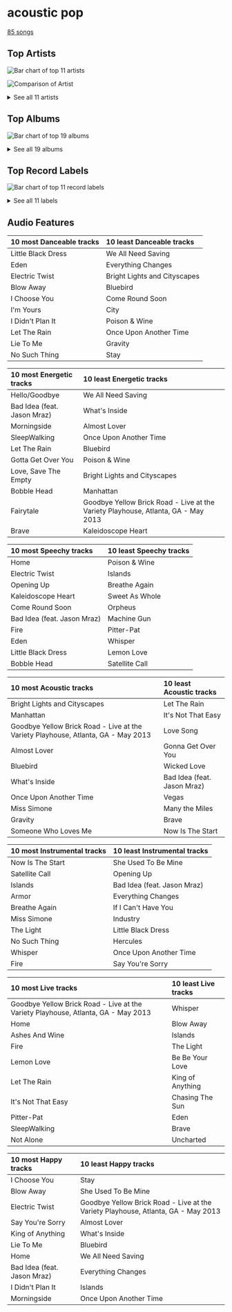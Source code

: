 # acoustic pop

[85 songs](acoustic_pop_tracks.md)

## Top Artists

![Bar chart of top 11 artists](../images/genres/acoustic_pop/artists.png)

![Comparison of Artist](../images/genres/acoustic_pop/artists_comparison.png)


<details>
<summary>See all 11 artists</summary>

|   Number of Tracks | Art                                                                                              | Artist                                         | 🔗                                                           |
|-------------------:|:-------------------------------------------------------------------------------------------------|:-----------------------------------------------|:------------------------------------------------------------|
|                 59 | <img src="https://i.scdn.co/image/ab6761610000e5eb0bae7cfd3b32b10154e0b8b3" alt="" width="50" /> | [Sara Bareilles](../artists/sara_bareilles.md) | [🔗](https://open.spotify.com/artist/2Sqr0DXoaYABbjBo9HaMkM) |
|                  7 | <img src="https://i.scdn.co/image/ab6761610000e5eb271320bcc15789b23aa83a44" alt="" width="50" /> | Erin McCarley                                  | [🔗](https://open.spotify.com/artist/6Y4bCmUNPDKqc7dHkVvgim) |
|                  7 | <img src="https://i.scdn.co/image/15b7ee7550ed4472700d573803ff90f2967f84d1" alt="" width="50" /> | A Fine Frenzy                                  | [🔗](https://open.spotify.com/artist/5dTYaRzOn4rXGBLH052EeQ) |
|                  3 | <img src="https://i.scdn.co/image/9a03437da395d999755edacccc24779a97254b89" alt="" width="50" /> | Aslyn                                          | [🔗](https://open.spotify.com/artist/6seR0G84QQq1NIW844E7Qq) |
|                  3 | <img src="https://i.scdn.co/image/ab6761610000e5ebce8d5be6690c6964069ab8e0" alt="" width="50" /> | Jason Mraz                                     | [🔗](https://open.spotify.com/artist/4phGZZrJZRo4ElhRtViYdl) |
|                  2 | <img src="https://i.scdn.co/image/ab6761610000e5eba5fc004270bdfc9fee7f55f4" alt="" width="50" /> | Jon McLaughlin                                 | [🔗](https://open.spotify.com/artist/6z29S0IoiBJpSMP8plyCj7) |
|                  2 | <img src="https://i.scdn.co/image/ab6761610000e5eb0bae8ba82eaf7e63af515c9f" alt="" width="50" /> | The Civil Wars                                 | [🔗](https://open.spotify.com/artist/6J7rw7NELJUCThPbAfyLIE) |
|                  1 | <img src="https://i.scdn.co/image/ab6761610000e5eb9236c8060febc7d7fc7ea8c4" alt="" width="50" /> | Rachael Yamagata                               | [🔗](https://open.spotify.com/artist/7w0qj2HiAPIeUcoPogvOZ6) |
|                  1 | <img src="https://i.scdn.co/image/ab6761610000e5eb9bc0756eb16b241111bbc72b" alt="" width="50" /> | Colbie Caillat                                 | [🔗](https://open.spotify.com/artist/6aZyMrc4doVtZyKNilOmwu) |
|                  1 | <img src="https://i.scdn.co/image/ab6761610000e5ebc78a80d480018ec030aade25" alt="" width="50" /> | Marc Broussard                                 | [🔗](https://open.spotify.com/artist/4cEwEednPwWCdYT7ZhROZe) |
|                  1 | <img src="https://i.scdn.co/image/ab6761610000e5eb5ec0ed4b4cd16649c0ded8a7" alt="" width="50" /> | Brandi Carlile                                 | [🔗](https://open.spotify.com/artist/2sG4zTOLvjKG1PSoOyf5Ej) |

</details>

## Top Albums

![Bar chart of top 19 albums](../images/genres/acoustic_pop/albums.png)


<details>
<summary>See all 19 albums</summary>

|   Number of Tracks | Art                                                                                              | Album                                       | 🔗                                                          |
|-------------------:|:-------------------------------------------------------------------------------------------------|:--------------------------------------------|:-----------------------------------------------------------|
|                 13 | <img src="https://i.scdn.co/image/ab67616d0000b2733fa3caf3da101e3cd28a53a6" alt="" width="50" /> | Kaleidoscope Heart                          | [🔗](https://open.spotify.com/album/627ukPRwYxyBREHxBq0vGJ) |
|                 12 | <img src="https://i.scdn.co/image/ab67616d0000b273022b4010e20659300f42c375" alt="" width="50" /> | The Blessed Unrest                          | [🔗](https://open.spotify.com/album/7lpbyGc4fHsQkBTsfWVBhp) |
|                 12 | <img src="https://i.scdn.co/image/ab67616d0000b2731c3e0a58f3ee28af2922e351" alt="" width="50" /> | Little Voice                                | [🔗](https://open.spotify.com/album/2Z9WUERfMjOgQ6ze9TcGbF) |
|                 10 | <img src="https://i.scdn.co/image/ab67616d0000b2739e7dad80eb4bb664ff9e6fc8" alt="" width="50" /> | Amidst the Chaos (Bonus Version)            | [🔗](https://open.spotify.com/album/5x2sDapUIdq0qk1ezff3gm) |
|                  7 | <img src="https://i.scdn.co/image/ab67616d0000b2734280a158a96c9b0274eb7e99" alt="" width="50" /> | Love, Save The Empty                        | [🔗](https://open.spotify.com/album/1tF7625TFqvfzMbappj1pQ) |
|                  6 | <img src="https://i.scdn.co/image/ab67616d0000b2737acf0cb659dceb25ddbfd39a" alt="" width="50" /> | What's Inside: Songs from Waitress          | [🔗](https://open.spotify.com/album/1s6codM2ZAB008t9GTyaEk) |
|                  5 | <img src="https://i.scdn.co/image/ab67616d0000b2731cb638deee3de9a9060ca6aa" alt="" width="50" /> | Once Upon Another Time                      | [🔗](https://open.spotify.com/album/1PrqYZJRzGNf8AsSOraxnZ) |
|                  3 | <img src="https://i.scdn.co/image/ab67616d0000b273119ad2ebc0d33edf847ed8c6" alt="" width="50" /> | One Cell In The Sea                         | [🔗](https://open.spotify.com/album/0Ot7MEgreG2R93aN42M9iK) |
|                  3 | <img src="https://i.scdn.co/image/ab67616d0000b2730e402844f1b6be3102d339f2" alt="" width="50" /> | Lemon Love                                  | [🔗](https://open.spotify.com/album/5YToJrWwzdA6W2NxxDoteE) |
|                  3 | <img src="https://i.scdn.co/image/ab67616d0000b273e7b8e0abcd5cdc4c8b5a238c" alt="" width="50" /> | Bomb In A Birdcage                          | [🔗](https://open.spotify.com/album/07IV5RxLvAUeZbcPm4zOzn) |
|                  2 | <img src="https://i.scdn.co/image/ab67616d0000b2730f2e51f7121539e221c51161" alt="" width="50" /> | We Sing. We Dance. We Steal Things.         | [🔗](https://open.spotify.com/album/04G0YylSjvDQZrjOfE5jA5) |
|                  2 | <img src="https://i.scdn.co/image/ab67616d0000b2737ebde0a5bb07f53a99c15224" alt="" width="50" /> | Barton Hollow                               | [🔗](https://open.spotify.com/album/4uWgDFxGAp7XlVSHuVBv4E) |
|                  1 | <img src="https://i.scdn.co/image/ab67616d0000b2732cf1dcc65396176307f23524" alt="" width="50" /> | PINES                                       | [🔗](https://open.spotify.com/album/1876e9QcHkJ3Hgo4NqKXBN) |
|                  1 | <img src="https://i.scdn.co/image/ab67616d0000b2735da1093d047cc15eb66d27cf" alt="" width="50" /> | OK Now                                      | [🔗](https://open.spotify.com/album/3fKJJQFV6a61fnKYDDj2LU) |
|                  1 | <img src="https://i.scdn.co/image/ab67616d0000b27327c371084dee1b83e614798d" alt="" width="50" /> | Indiana                                     | [🔗](https://open.spotify.com/album/2UpO4j1Zpptiwk3wbUIWmU) |
|                  1 | <img src="https://i.scdn.co/image/ab67616d0000b273fcfd8d2e1bb9f0d4fbe5794d" alt="" width="50" /> | Happenstance (Deluxe Version)               | [🔗](https://open.spotify.com/album/66p6CIMdxQFO3Igg9xo14a) |
|                  1 | <img src="https://i.scdn.co/image/ab67616d0000b2737cdb143bd2e9906d39c5eb04" alt="" width="50" /> | Carencro                                    | [🔗](https://open.spotify.com/album/15dP7BadtY55t9VvFlVrBA) |
|                  1 | <img src="https://i.scdn.co/image/ab67616d0000b27338216a01881aff4e54a0850d" alt="" width="50" /> | Brave Enough: Live at the Variety Playhouse | [🔗](https://open.spotify.com/album/7L4ZgnQqEhCEsV9GnMeXtE) |
|                  1 | <img src="https://i.scdn.co/image/ab67616d0000b273f5aac98410fb9e64e29827d4" alt="" width="50" /> | Bear Creek                                  | [🔗](https://open.spotify.com/album/5b8YTIrc88vdnfRguZqvVE) |

</details>


## Top Record Labels

![Bar chart of top 11 record labels](../images/genres/acoustic_pop/labels.png)


<details>
<summary>See all 11 labels</summary>

|   Number of Tracks | Label                                                         |
|-------------------:|:--------------------------------------------------------------|
|                 59 | [Epic](../labels/epic.md)                                     |
|                  7 | [Virgin Records](../labels/virgin_records.md)                 |
|                  7 | [Universal (MT)](../labels/universal__mt_.md)                 |
|                  3 | [Capitol Records](../labels/capitol_records.md)               |
|                  2 | [sensibility recordings](../labels/sensibility_recordings.md) |
|                  2 | [Island Def Jam](../labels/island_def_jam.md)                 |
|                  2 | [Atlantic Records](../labels/atlantic_records.md)             |
|                  2 | [ATG](../labels/atg.md)                                       |
|                  1 | [Private Music](../labels/private_music.md)                   |
|                  1 | [Island Records](../labels/island_records.md)                 |
|                  1 | [Columbia](../labels/columbia.md)                             |

</details>


## Audio Features

| 10 most Danceable tracks   | 10 least Danceable tracks    |
|:---------------------------|:-----------------------------|
| Little Black Dress         | We All Need Saving           |
| Eden                       | Everything Changes           |
| Electric Twist             | Bright Lights and Cityscapes |
| Blow Away                  | Bluebird                     |
| I Choose You               | Come Round Soon              |
| I'm Yours                  | City                         |
| I Didn't Plan It           | Poison & Wine                |
| Let The Rain               | Once Upon Another Time       |
| Lie To Me                  | Gravity                      |
| No Such Thing              | Stay                         |

| 10 most Energetic tracks    | 10 least Energetic tracks                                                         |
|:----------------------------|:----------------------------------------------------------------------------------|
| Hello/Goodbye               | We All Need Saving                                                                |
| Bad Idea (feat. Jason Mraz) | What's Inside                                                                     |
| Morningside                 | Almost Lover                                                                      |
| SleepWalking                | Once Upon Another Time                                                            |
| Let The Rain                | Bluebird                                                                          |
| Gotta Get Over You          | Poison & Wine                                                                     |
| Love, Save The Empty        | Bright Lights and Cityscapes                                                      |
| Bobble Head                 | Manhattan                                                                         |
| Fairytale                   | Goodbye Yellow Brick Road - Live at the Variety Playhouse, Atlanta, GA - May 2013 |
| Brave                       | Kaleidoscope Heart                                                                |

| 10 most Speechy tracks      | 10 least Speechy tracks   |
|:----------------------------|:--------------------------|
| Home                        | Poison & Wine             |
| Electric Twist              | Islands                   |
| Opening Up                  | Breathe Again             |
| Kaleidoscope Heart          | Sweet As Whole            |
| Come Round Soon             | Orpheus                   |
| Bad Idea (feat. Jason Mraz) | Machine Gun               |
| Fire                        | Pitter-Pat                |
| Eden                        | Whisper                   |
| Little Black Dress          | Lemon Love                |
| Bobble Head                 | Satellite Call            |

| 10 most Acoustic tracks                                                           | 10 least Acoustic tracks    |
|:----------------------------------------------------------------------------------|:----------------------------|
| Bright Lights and Cityscapes                                                      | Let The Rain                |
| Manhattan                                                                         | It's Not That Easy          |
| Goodbye Yellow Brick Road - Live at the Variety Playhouse, Atlanta, GA - May 2013 | Love Song                   |
| Almost Lover                                                                      | Gonna Get Over You          |
| Bluebird                                                                          | Wicked Love                 |
| What's Inside                                                                     | Bad Idea (feat. Jason Mraz) |
| Once Upon Another Time                                                            | Vegas                       |
| Miss Simone                                                                       | Many the Miles              |
| Gravity                                                                           | Brave                       |
| Someone Who Loves Me                                                              | Now Is The Start            |

| 10 most Instrumental tracks   | 10 least Instrumental tracks   |
|:------------------------------|:-------------------------------|
| Now Is The Start              | She Used To Be Mine            |
| Satellite Call                | Opening Up                     |
| Islands                       | Bad Idea (feat. Jason Mraz)    |
| Armor                         | Everything Changes             |
| Breathe Again                 | If I Can't Have You            |
| Miss Simone                   | Industry                       |
| The Light                     | Little Black Dress             |
| No Such Thing                 | Hercules                       |
| Whisper                       | Once Upon Another Time         |
| Fire                          | Say You're Sorry               |

| 10 most Live tracks                                                               | 10 least Live tracks   |
|:----------------------------------------------------------------------------------|:-----------------------|
| Goodbye Yellow Brick Road - Live at the Variety Playhouse, Atlanta, GA - May 2013 | Whisper                |
| Home                                                                              | Blow Away              |
| Ashes And Wine                                                                    | Islands                |
| Fire                                                                              | The Light              |
| Lemon Love                                                                        | Be Be Your Love        |
| Let The Rain                                                                      | King of Anything       |
| It's Not That Easy                                                                | Chasing The Sun        |
| Pitter-Pat                                                                        | Eden                   |
| SleepWalking                                                                      | Brave                  |
| Not Alone                                                                         | Uncharted              |

| 10 most Happy tracks        | 10 least Happy tracks                                                             |
|:----------------------------|:----------------------------------------------------------------------------------|
| I Choose You                | Stay                                                                              |
| Blow Away                   | She Used To Be Mine                                                               |
| Electric Twist              | Goodbye Yellow Brick Road - Live at the Variety Playhouse, Atlanta, GA - May 2013 |
| Say You're Sorry            | Almost Lover                                                                      |
| King of Anything            | What's Inside                                                                     |
| Lie To Me                   | Bluebird                                                                          |
| Home                        | We All Need Saving                                                                |
| Bad Idea (feat. Jason Mraz) | Everything Changes                                                                |
| I Didn't Plan It            | Islands                                                                           |
| Morningside                 | Once Upon Another Time                                                            |
